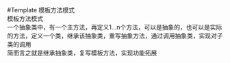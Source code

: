 #Template 模板方法模式  
模板方法模式  
一个抽象类中，有一个主方法，再定义1...n个方法，可以是抽象的，也可以是实际的方法，定义一个类，继承该抽象类，重写抽象方法，通过调用抽象类，实现对子类的调用  
简而言之就是继承抽象类，复写模板方法，实现功能拓展